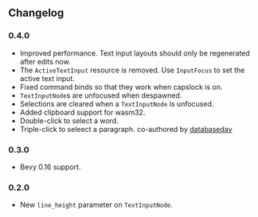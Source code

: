 ## Changelog

### 0.4.0
* Improved performance. Text input layouts should only be regenerated after edits now. 
* The `ActiveTextInput` resource is removed. Use `InputFocus` to set the active text input.
* Fixed command binds so that they work when capslock is on.
* `TextInputNode`s are unfocused when despawned.
* Selections are cleared when a `TextInputNode` is unfocused.
* Added clipboard support for wasm32.
* Double-click to select a word.
* Triple-click to seleect a paragraph.
co-authored by [databasedav](https://github.com/databasedav)

### 0.3.0
* Bevy 0.16 support.

### 0.2.0
* New `line_height` parameter on `TextInputNode`. 